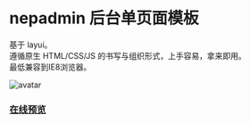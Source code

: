 # nepadmin 后台单页面模板
基于 layui。</br>
遵循原生 HTML/CSS/JS 的书写与组织形式，上手容易，拿来即用。</br>
最低兼容到IE8浏览器。</br>

![avatar](https://cdn.layui.com/upload/2018_9/8603952_1537076911174_42129.jpg)

### [在线预览](https://june000.gitee.io/nep-admin/)

